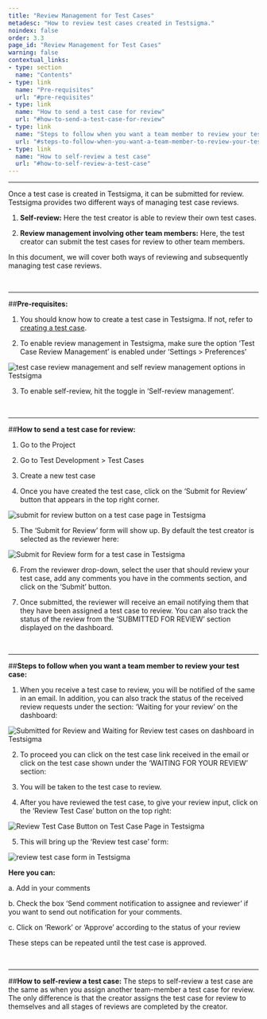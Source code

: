 ```yaml
---
title: "Review Management for Test Cases"
metadesc: "How to review test cases created in Testsigma."
noindex: false
order: 3.3
page_id: "Review Management for Test Cases"
warning: false
contextual_links:
- type: section
  name: "Contents"
- type: link
  name: "Pre-requisites"
  url: "#pre-requisites"
- type: link
  name: "How to send a test case for review"
  url: "#how-to-send-a-test-case-for-review"
- type: link
  name: "Steps to follow when you want a team member to review your test case"
  url: "#steps-to-follow-when-you-want-a-team-member-to-review-your-test-case"
- type: link
  name: "How to self-review a test case"
  url: "#how-to-self-review-a-test-case"    
---
```


---


Once a test case is created in Testsigma, it can be submitted for review. Testsigma provides two different ways of managing test case reviews.

1. **Self-review:** Here the test creator is able to review their own test cases.
   
2. **Review management involving other team members:** Here, the test creator can submit the test cases for review to other team members.

In this document, we will cover both ways of reviewing and subsequently managing test case reviews.

&emsp;

---
##**Pre-requisites:**
1. You should know how to create a test case in Testsigma. If not, refer to [creating a test case](https://testsigma.com/docs/test-cases/manage/add-edit-delete/).
   
2. To enable review management in Testsigma, make sure the option ‘Test Case Review Management’  is enabled under ‘Settings > Preferences’

![ test case review management and self review management options in Testsigma](https://docs.testsigma.com/images/test-cases-review-management/test-case-review-management-self-review-management-options-testsigma.png)

3.  To enable self-review, hit the toggle in ‘Self-review management’.

&emsp;

---
##**How to send a test case for review:**
1. Go to the Project
   
2. Go to Test Development > Test Cases
   
3. Create a new test case
   
4. Once you have created the test case, click on the ‘Submit for Review’ button that appears in the top right corner.

![submit for review button on a test case page in Testsigma](https://docs.testsigma.com/images/test-cases-review-management/submit-for-review-button-test-case-page-testsigma.png)

5. The ‘Submit for Review’ form will show up. By default the test creator is selected as the reviewer here:

![Submit for Review form for a test case in Testsigma](https://docs.testsigma.com/images/test-cases-review-management/submit-for-review-form-test-case-Testsigma.png)

6. From the reviewer drop-down, select the user that should review your test case, add any comments you have in the comments section, and click on the ‘Submit’ button.

7. Once submitted, the reviewer will receive an email notifying them that they have been assigned a test case to review. You can also track the status of the review from the ‘SUBMITTED FOR REVIEW’ section displayed on the dashboard. 

&emsp;

---
##**Steps to follow when you want a team member to review your test case:**
1. When you receive a test case to review, you will be notified of the same in an email. In addition, you can also track the status of the received review requests under the section: ‘Waiting for your review’ on the dashboard:

![Submitted for Review and Waiting for Review test cases on dashboard in Testsigma](https://docs.testsigma.com/images/test-cases-review-management/submitted-for-review-waiting-for-review-test-cases-dashboard-testsigma.png)

2. To proceed you can click on the test case link received in the email or click on the test case shown under the ‘WAITING FOR YOUR REVIEW’ section:

3. You will be taken to the test case to review.
   
4. After you have reviewed the test case, to give your review input, click on the ‘Review Test Case’ button on the top right: 

![Review Test Case Button on Test Case Page in Testsigma](https://docs.testsigma.com/images/test-cases-review-management/review-test-case-button-test-case-page-testsigma.png)

5. This will bring up the ‘Review test case’ form:

![review test case form in Testsigma](https://docs.testsigma.com/images/test-cases-review-management/review-test-case-form-Testsigma.png)


**Here you can:**

a. Add in your comments

b. Check the box ‘Send comment notification to assignee and reviewer’ if you want to send out notification for your comments.

c. Click on ‘Rework’ or ‘Approve’ according to the status of your review

These steps can be repeated until the test case is approved.

&emsp;

---
##**How to self-review a test case:**
The steps to self-review a test case are the same as when you assign another team-member a test case for review. The only difference is that the creator assigns the test case for review to themselves and all stages of reviews are completed by the creator.

